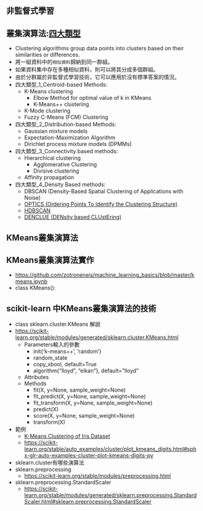 ## 非監督式學習
## 叢集演算法:[四大類型](https://www.geeksforgeeks.org/machine-learning/)
- Clustering algorithms group data points into clusters based on their similarities or differences.
- 將一組資料中的`相似資料`歸納到同一群組。
- 如果資料集中存在多種相似資料，則可以將其分成多個群組。
- 由於分群屬於非監督式學習技術，它可以應用於沒有標準答案的情況。
- 四大類型_1_Centroid-based Methods:
  - K-Means clustering
    - Elbow Method for optimal value of k in KMeans
    - K-Means++ clustering
  - K-Mode clustering
  - Fuzzy C-Means (FCM) Clustering
- 四大類型_2_Distribution-based Methods:
  - Gaussian mixture models
  - Expectation-Maximization Algorithm
  - Dirichlet process mixture models (DPMMs)
- 四大類型_3_Connectivity based methods:
  - Hierarchical clustering
    - Agglomerative Clustering
    - Divisive clustering
  - Affinity propagation
- 四大類型_4_Density Based methods:
  - DBSCAN (Density-Based Spatial Clustering of Applications with Noise)
  - [OPTICS (Ordering Points To Identify the Clustering Structure)](OPTICS.md)
  - [HDBSCAN](HDBSCAN.md)
  - [DENCLUE (DENsity based CLUstEring)](DENCLUE.md)


## KMeans叢集演算法
## KMeans叢集演算法實作
- https://github.com/zotroneneis/machine_learning_basics/blob/master/kmeans.ipynb
- class KMeans():
## scikit-learn 中KMeans叢集演算法的技術
- class sklearn.cluster.KMeans 解說
- https://scikit-learn.org/stable/modules/generated/sklearn.cluster.KMeans.html
  - Parameters輸入的參數
    - init{‘k-means++’, ‘random’}
    - random_state
    - copy_xbool, default=True
    - algorithm{“lloyd”, “elkan”}, default=”lloyd”
  - Attributes
  - Methods
    - fit(X, y=None, sample_weight=None)
    - fit_predict(X, y=None, sample_weight=None)
    - fit_transform(X, y=None, sample_weight=None)
    - predict(X)
    - score(X, y=None, sample_weight=None)
    - transform(X)
 - 範例
   - [K-Means Clustering of Iris Dataset](https://www.kaggle.com/code/khotijahs1/k-means-clustering-of-iris-dataset)
   - https://scikit-learn.org/stable/auto_examples/cluster/plot_kmeans_digits.html#sphx-glr-auto-examples-cluster-plot-kmeans-digits-py
 - sklearn.cluster有哪些演算法
 - sklearn.preprocessing
   - https://scikit-learn.org/stable/modules/preprocessing.html
 - sklearn.preprocessing.StandardScaler
   - https://scikit-learn.org/stable/modules/generated/sklearn.preprocessing.StandardScaler.html#sklearn.preprocessing.StandardScaler 
   
 
